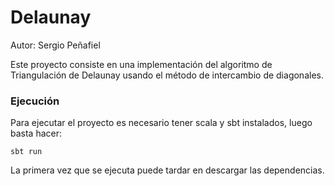 # Delaunay

Autor: Sergio Peñafiel

Este proyecto consiste en una implementación del algoritmo de Triangulación de Delaunay usando el método de intercambio de diagonales.

### Ejecución
Para ejecutar el proyecto es necesario tener scala y sbt instalados, luego basta hacer:

`sbt run`

La primera vez que se ejecuta puede tardar en descargar las dependencias.